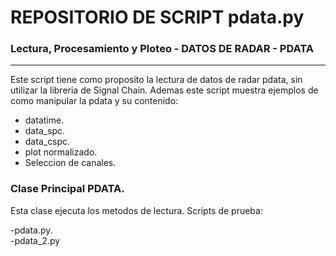 # REPOSITORIO DE SCRIPT pdata.py

### Lectura, Procesamiento y Ploteo - DATOS DE RADAR - PDATA
---

Este script tiene como proposito la lectura de datos de radar pdata, sin utilizar la libreria de Signal Chain.
Ademas este script muestra ejemplos de como manipular la pdata y su contenido:

- datatime.
- data_spc.
- data_cspc.
- plot normalizado.
- Seleccion de canales.

### Clase Principal PDATA.

Esta clase ejecuta los metodos de lectura. Scripts de prueba:

-pdata.py.\
-pdata_2.py
